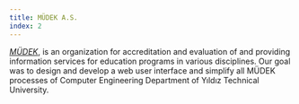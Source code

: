 ```yaml
---
title: MÜDEK A.S.
index: 2
---
```


[_MÜDEK_](https://www.mudek.org.tr 'MÜDEK Home Page'), is an organization for accreditation and evaluation of and providing information services for education programs in various disciplines. Our goal was to design and develop a web user interface and simplify all MÜDEK processes of Computer Engineering Department of Yıldız Technical University.

